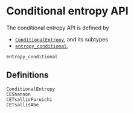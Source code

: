
# Conditional entropy API

The conditional entropy API is defined by

- [`ConditionalEntropy`](@ref), and its subtypes
- [`entropy_conditional`](@ref),

```@docs
entropy_conditional
```

## Definitions

```@docs
ConditionalEntropy
CEShannon
CETsallisFuruichi
CETsallisAbe
```
